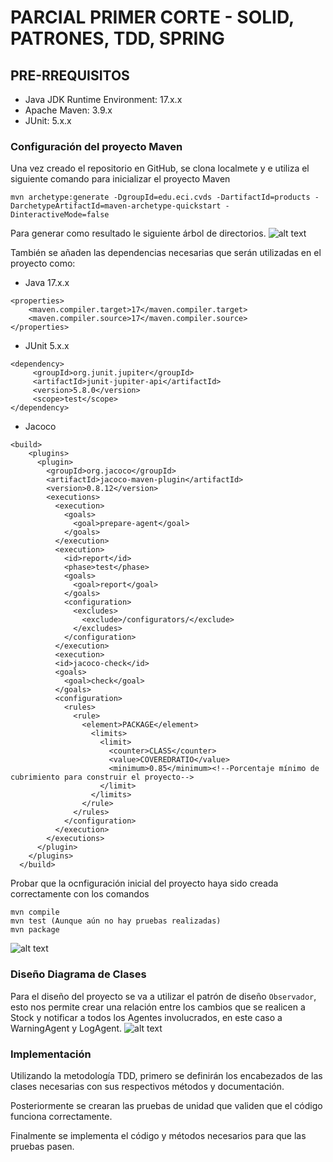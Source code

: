 # PARCIAL PRIMER CORTE - SOLID, PATRONES, TDD, SPRING

## PRE-RREQUISITOS
- Java JDK Runtime Environment: 17.x.x
- Apache Maven: 3.9.x
- JUnit: 5.x.x

### Configuración del proyecto Maven
Una vez creado el repositorio en GitHub, se clona localmete y e utiliza el siguiente comando para inicializar el proyecto Maven

```mvn archetype:generate -DgroupId=edu.eci.cvds -DartifactId=products -DarchetypeArtifactId=maven-archetype-quickstart -DinteractiveMode=false```

Para generar como resultado le siguiente árbol de directorios.
![alt text](image.png)

También se añaden las dependencias necesarias que serán utilizadas en el proyecto como:
- Java 17.x.x
```
<properties>
    <maven.compiler.target>17</maven.compiler.target>
    <maven.compiler.source>17</maven.compiler.source>
</properties>
```

- JUnit 5.x.x
```
<dependency> 
     <groupId>org.junit.jupiter</groupId> 
     <artifactId>junit-jupiter-api</artifactId> 
     <version>5.8.0</version> 
     <scope>test</scope> 
</dependency>
```

- Jacoco
```
<build>
    <plugins>
      <plugin>
        <groupId>org.jacoco</groupId>
        <artifactId>jacoco-maven-plugin</artifactId>
        <version>0.8.12</version>
        <executions>
          <execution>
            <goals>
              <goal>prepare-agent</goal>
            </goals>
          </execution>
          <execution>
            <id>report</id>
            <phase>test</phase>
            <goals>
              <goal>report</goal>
            </goals>
            <configuration>
              <excludes>
                <exclude>/configurators/</exclude>
              </excludes>
            </configuration>
          </execution>
          <execution>
          <id>jacoco-check</id>
          <goals>
            <goal>check</goal>
          </goals>
          <configuration>
            <rules>
              <rule>
                <element>PACKAGE</element>
                  <limits>
                    <limit>
                      <counter>CLASS</counter>
                      <value>COVEREDRATIO</value>
                      <minimum>0.85</minimum><!--Porcentaje mínimo de cubrimiento para construir el proyecto-->
                    </limit>
                  </limits>
                </rule>
              </rules>
            </configuration>
          </execution>
        </executions>
      </plugin>
    </plugins>
  </build>
```

Probar que la ocnfiguración inicial del proyecto haya sido creada correctamente con los comandos
```
mvn compile
mvn test (Aunque aún no hay pruebas realizadas)
mvn package
```
![alt text](image-1.png)

### Diseño Diagrama de Clases
Para el diseño del proyecto se va a utilizar el patrón de diseño `Observador`, esto nos permite crear una relación entre los cambios que se realicen a Stock y notificar a todos los Agentes involucrados, en este caso a WarningAgent y LogAgent.
![alt text](image-3.png)

### Implementación
Utilizando la metodología TDD, primero se definirán los encabezados de las clases necesarias con sus respectivos métodos y documentación.

Posteriormente se crearan las pruebas de unidad que validen que el código funciona correctamente.

Finalmente se implementa el código y métodos necesarios para que las pruebas pasen.












